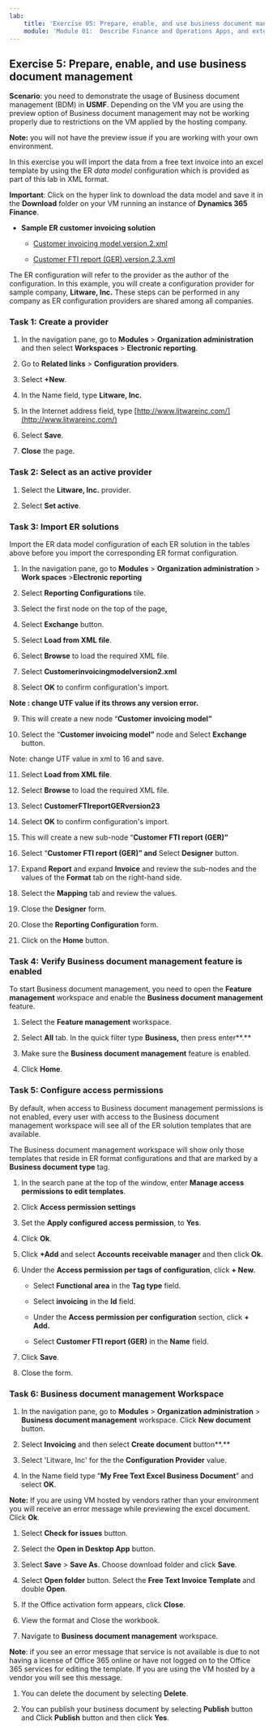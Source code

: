 ```yaml
---
lab:
    title: 'Exercise 05: Prepare, enable, and use business document management'
    module: 'Module 01:  Describe Finance and Operations Apps, and extend apps by using Microsoft Power Platform technologies'
---
```

## Exercise 5: Prepare, enable, and use business document management

**Scenario**: you need to demonstrate the usage of Business document management (BDM) in **USMF**. Depending on the VM you are using the preview option of Business document management may not be working properly due to restrictions on the VM applied by the hosting company.

**Note:** you will not have the preview issue if you are working with your own environment.

In this exercise you will import the data from a free text invoice into an excel template by using the ER *data model* configuration which is provided as part of this lab in XML format.

**Important**: Click on the hyper link to download the data model and save it in the **Download** folder on your VM running an instance of **Dynamics 365 Finance**.

- **Sample ER customer invoicing solution**

	- [Customer invoicing model.version.2.xml](https://github.com/MicrosoftLearning/MB-300-Microsoft-Dynamics-365-Core-Finance-and-Operations/tree/master/Allfiles/Labs)

	- [Customer FTI report (GER).version.2.3.xml](https://github.com/MicrosoftLearning/MB-300-Microsoft-Dynamics-365-Core-Finance-and-Operations/tree/master/Allfiles/Labs)

The ER configuration will refer to the provider as the author of the configuration. In this example, you will create a configuration provider for sample company, **Litware, Inc.** These steps can be performed in any company as ER configuration providers are shared among all companies.

### Task 1: Create a provider

1. In the navigation pane, go to **Modules** > **Organization administration** and then select **Workspaces** > **Electronic reporting**.

2. Go to **Related links** > **Configuration providers**.

3. Select **+New**.

4. In the Name field, type **Litware, Inc.**

5. In the Internet address field, type [http://www.litwareinc.com/](http://www.litwareinc.com/)

6. Select **Save**.

7. **Close** the page.

### Task 2: Select as an active provider

1. Select the **Litware, Inc.** provider.

3. Select **Set active**.

### Task 3: Import ER solutions

Import the ER data model configuration of each ER solution in the tables above before you import the corresponding ER format configuration.

1.  In the navigation pane, go to **Modules** > **Organization administration** > **Work spaces** >**Electronic reporting** 

2.  Select **Reporting Configurations** tile.

3. Select the first node on the top of the page,

4. Select **Exchange** button.

5. Select **Load from XML file**.

6. Select **Browse** to load the required XML file.

7. Select **Customerinvoicingmodelversion2.xml**

8. Select **OK** to confirm configuration's import.

**Note : change UTF value if its throws any version error.**

9. This will create a new node “**Customer invoicing model”**

10. Select the “**Customer invoicing model”** node and Select **Exchange** button.

Note: change UTF value in xml to 16 and save.

11. Select **Load from XML file**.

12. Select **Browse** to load the required XML file.

13. Select **CustomerFTIreportGERversion23**

14. Select **OK** to confirm configuration's import.

15. This will create a new sub-node “**Customer FTI report (GER)”**

16. Select “**Customer FTI report (GER)” and** Select **Designer** button.

17. Expand **Report** and expand **Invoice** and review the sub-nodes and the values of the **Format** tab on the right-hand side.

18. Select the **Mapping** tab and review the values.

19. Close the **Designer** form.

20. Close the **Reporting Configuration** form.

21. Click on the **Home** button.

### Task 4: Verify Business document management feature is enabled

To start Business document management, you need to open the **Feature management** workspace and enable the **Business document management** feature.

1. Select the **Feature management** workspace.

2. Select **All** tab. In the quick filter type **Business,** then press enter**.**

3. Make sure the **Business document management** feature is enabled.

4. Click **Home**.

### Task 5: Configure access permissions

By default, when access to Business document management permissions is not enabled, every user with access to the Business document management workspace will see all of the ER solution templates that are available.

The Business document management workspace will show only those templates that reside in ER format configurations and that are marked by a **Business document type** tag.

1. In the search pane at the top of the window, enter **Manage access permissions to edit templates**.

2. Click **Access permission settings**

3. Set the **Apply configured access permission**, to **Yes**.

4. Click **Ok**.

5. Click **+Add** and select **Accounts receivable manager** and then click **Ok**.

6. Under the **Access permission per tags of configuration**, click **+ New.**

	- Select **Functional area** in the **Tag type** field.

	- Select **invoicing** in the **Id** field.

	- Under the **Access permission per configuration** section, click **+ Add.**

	- Select **Customer FTI report (GER)** in the **Name** field.

7. Click **Save**.

8. Close the form.

### Task 6: Business document management Workspace

1.  In the navigation pane, go to **Modules** > **Organization administration** > **Business document management** workspace. Click **New document** button.

2. Select **Invoicing** and then select **Create document** button**.**

3. Select 'Litware, Inc' for the the **Configuration Provider** value.

3. In the Name field type “**My Free Text Excel Business Document**” and select **OK**.

**Note:** If you are using VM hosted by vendors rather than your environment you will receive an error message while previewing the excel document. Click **Ok**.

1. Select **Check for issues** button.

2. Select the **Open in Desktop App** button.

3. Select **Save** > **Save As**. Choose download folder and click **Save**.

4. Select **Open folder** button. Select the **Free Text Invoice Template** and double **Open**.

5. If the Office activation form appears, click **Close**.

6. View the format and Close the workbook.

7. Navigate to **Business document management** workspace.

**Note**: if you see ‌an error message that service is not available is due to not having a license of Office 365 online or have not logged on to the Office 365 services for editing the template. If you are using the VM hosted by a vendor you will see this message.

1. You can delete the document by selecting **Delete**.

2. You can publish your business document by selecting **Publish** button and Click **Publish** button and then click **Yes**.
